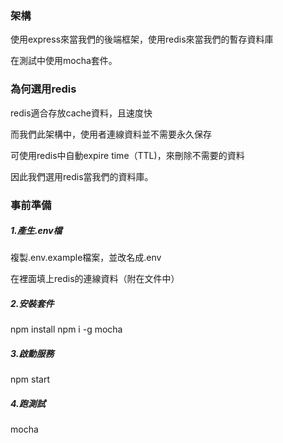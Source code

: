 ### 架構

使用express來當我們的後端框架，使用redis來當我們的暫存資料庫

在測試中使用mocha套件。

### 為何選用redis

redis適合存放cache資料，且速度快

而我們此架構中，使用者連線資料並不需要永久保存

可使用redis中自動expire time（TTL)，來刪除不需要的資料

因此我們選用redis當我們的資料庫。

### 事前準備
##### 1.產生.env檔

複製.env.example檔案，並改名成.env

在裡面填上redis的連線資料（附在文件中）

##### 2.安裝套件

npm install
npm i -g mocha

##### 3.啟動服務

npm start

##### 4.跑測試

mocha